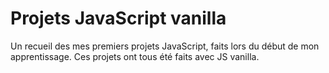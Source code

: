 # Projets JavaScript vanilla

Un recueil des mes premiers projets JavaScript, faits lors du début de mon apprentissage.
Ces projets ont tous été faits avec JS vanilla.
